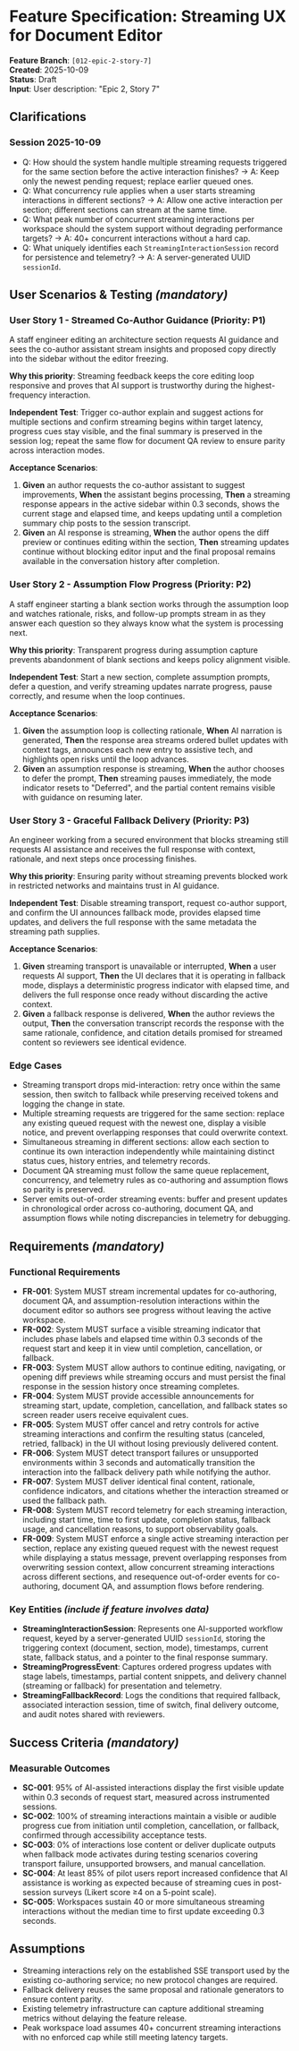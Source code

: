 # Feature Specification: Streaming UX for Document Editor

**Feature Branch**: `[012-epic-2-story-7]`  
**Created**: 2025-10-09  
**Status**: Draft  
**Input**: User description: "Epic 2, Story 7"

## Clarifications

### Session 2025-10-09

- Q: How should the system handle multiple streaming requests triggered for the
  same section before the active interaction finishes? → A: Keep only the newest
  pending request; replace earlier queued ones.
- Q: What concurrency rule applies when a user starts streaming interactions in
  different sections? → A: Allow one active interaction per section; different
  sections can stream at the same time.
- Q: What peak number of concurrent streaming interactions per workspace should
  the system support without degrading performance targets? → A: 40+ concurrent
  interactions without a hard cap.
- Q: What uniquely identifies each `StreamingInteractionSession` record for
  persistence and telemetry? → A: A server-generated UUID `sessionId`.

## User Scenarios & Testing _(mandatory)_

### User Story 1 - Streamed Co-Author Guidance (Priority: P1)

A staff engineer editing an architecture section requests AI guidance and sees
the co-author assistant stream insights and proposed copy directly into the
sidebar without the editor freezing.

**Why this priority**: Streaming feedback keeps the core editing loop responsive
and proves that AI support is trustworthy during the highest-frequency
interaction.

**Independent Test**: Trigger co-author explain and suggest actions for multiple
sections and confirm streaming begins within target latency, progress cues stay
visible, and the final summary is preserved in the session log; repeat the same
flow for document QA review to ensure parity across interaction modes.

**Acceptance Scenarios**:

1. **Given** an author requests the co-author assistant to suggest improvements,
   **When** the assistant begins processing, **Then** a streaming response
   appears in the active sidebar within 0.3 seconds, shows the current stage and
   elapsed time, and keeps updating until a completion summary chip posts to the
   session transcript.
2. **Given** an AI response is streaming, **When** the author opens the diff
   preview or continues editing within the section, **Then** streaming updates
   continue without blocking editor input and the final proposal remains
   available in the conversation history after completion.

### User Story 2 - Assumption Flow Progress (Priority: P2)

A staff engineer starting a blank section works through the assumption loop and
watches rationale, risks, and follow-up prompts stream in as they answer each
question so they always know what the system is processing next.

**Why this priority**: Transparent progress during assumption capture prevents
abandonment of blank sections and keeps policy alignment visible.

**Independent Test**: Start a new section, complete assumption prompts, defer a
question, and verify streaming updates narrate progress, pause correctly, and
resume when the loop continues.

**Acceptance Scenarios**:

1. **Given** the assumption loop is collecting rationale, **When** AI narration
   is generated, **Then** the response area streams ordered bullet updates with
   context tags, announces each new entry to assistive tech, and highlights open
   risks until the loop advances.
2. **Given** an assumption response is streaming, **When** the author chooses to
   defer the prompt, **Then** streaming pauses immediately, the mode indicator
   resets to "Deferred", and the partial content remains visible with guidance
   on resuming later.

### User Story 3 - Graceful Fallback Delivery (Priority: P3)

An engineer working from a secured environment that blocks streaming still
requests AI assistance and receives the full response with context, rationale,
and next steps once processing finishes.

**Why this priority**: Ensuring parity without streaming prevents blocked work
in restricted networks and maintains trust in AI guidance.

**Independent Test**: Disable streaming transport, request co-author support,
and confirm the UI announces fallback mode, provides elapsed time updates, and
delivers the full response with the same metadata the streaming path supplies.

**Acceptance Scenarios**:

1. **Given** streaming transport is unavailable or interrupted, **When** a user
   requests AI support, **Then** the UI declares that it is operating in
   fallback mode, displays a deterministic progress indicator with elapsed time,
   and delivers the full response once ready without discarding the active
   context.
2. **Given** a fallback response is delivered, **When** the author reviews the
   output, **Then** the conversation transcript records the response with the
   same rationale, confidence, and citation details promised for streamed
   content so reviewers see identical evidence.

### Edge Cases

- Streaming transport drops mid-interaction: retry once within the same session,
  then switch to fallback while preserving received tokens and logging the
  change in state.
- Multiple streaming requests are triggered for the same section: replace any
  existing queued request with the newest one, display a visible notice, and
  prevent overlapping responses that could overwrite context.
- Simultaneous streaming in different sections: allow each section to continue
  its own interaction independently while maintaining distinct status cues,
  history entries, and telemetry records.
- Document QA streaming must follow the same queue replacement, concurrency, and
  telemetry rules as co-authoring and assumption flows so parity is preserved.
- Server emits out-of-order streaming events: buffer and present updates in
  chronological order across co-authoring, document QA, and assumption flows
  while noting discrepancies in telemetry for debugging.

## Requirements _(mandatory)_

### Functional Requirements

- **FR-001**: System MUST stream incremental updates for co-authoring, document
  QA, and assumption-resolution interactions within the document editor so
  authors see progress without leaving the active workspace.
- **FR-002**: System MUST surface a visible streaming indicator that includes
  phase labels and elapsed time within 0.3 seconds of the request start and keep
  it in view until completion, cancellation, or fallback.
- **FR-003**: System MUST allow authors to continue editing, navigating, or
  opening diff previews while streaming occurs and must persist the final
  response in the session history once streaming completes.
- **FR-004**: System MUST provide accessible announcements for streaming start,
  update, completion, cancellation, and fallback states so screen reader users
  receive equivalent cues.
- **FR-005**: System MUST offer cancel and retry controls for active streaming
  interactions and confirm the resulting status (canceled, retried, fallback) in
  the UI without losing previously delivered content.
- **FR-006**: System MUST detect transport failures or unsupported environments
  within 3 seconds and automatically transition the interaction into the
  fallback delivery path while notifying the author.
- **FR-007**: System MUST deliver identical final content, rationale, confidence
  indicators, and citations whether the interaction streamed or used the
  fallback path.
- **FR-008**: System MUST record telemetry for each streaming interaction,
  including start time, time to first update, completion status, fallback usage,
  and cancellation reasons, to support observability goals.
- **FR-009**: System MUST enforce a single active streaming interaction per
  section, replace any existing queued request with the newest request while
  displaying a status message, prevent overlapping responses from overwriting
  session context, allow concurrent streaming interactions across different
  sections, and resequence out-of-order events for co-authoring, document QA,
  and assumption flows before rendering.

### Key Entities _(include if feature involves data)_

- **StreamingInteractionSession**: Represents one AI-supported workflow request,
  keyed by a server-generated UUID `sessionId`, storing the triggering context
  (document, section, mode), timestamps, current state, fallback status, and a
  pointer to the final response summary.
- **StreamingProgressEvent**: Captures ordered progress updates with stage
  labels, timestamps, partial content snippets, and delivery channel (streaming
  or fallback) for presentation and telemetry.
- **StreamingFallbackRecord**: Logs the conditions that required fallback,
  associated interaction session, time of switch, final delivery outcome, and
  audit notes shared with reviewers.

## Success Criteria _(mandatory)_

### Measurable Outcomes

- **SC-001**: 95% of AI-assisted interactions display the first visible update
  within 0.3 seconds of request start, measured across instrumented sessions.
- **SC-002**: 100% of streaming interactions maintain a visible or audible
  progress cue from initiation until completion, cancellation, or fallback,
  confirmed through accessibility acceptance tests.
- **SC-003**: 0% of interactions lose content or deliver duplicate outputs when
  fallback mode activates during testing scenarios covering transport failure,
  unsupported browsers, and manual cancellation.
- **SC-004**: At least 85% of pilot users report increased confidence that AI
  assistance is working as expected because of streaming cues in post-session
  surveys (Likert score ≥4 on a 5-point scale).
- **SC-005**: Workspaces sustain 40 or more simultaneous streaming interactions
  without the median time to first update exceeding 0.3 seconds.

## Assumptions

- Streaming interactions rely on the established SSE transport used by the
  existing co-authoring service; no new protocol changes are required.
- Fallback delivery reuses the same proposal and rationale generators to ensure
  content parity.
- Existing telemetry infrastructure can capture additional streaming metrics
  without delaying the feature release.
- Peak workspace load assumes 40+ concurrent streaming interactions with no
  enforced cap while still meeting latency targets.
